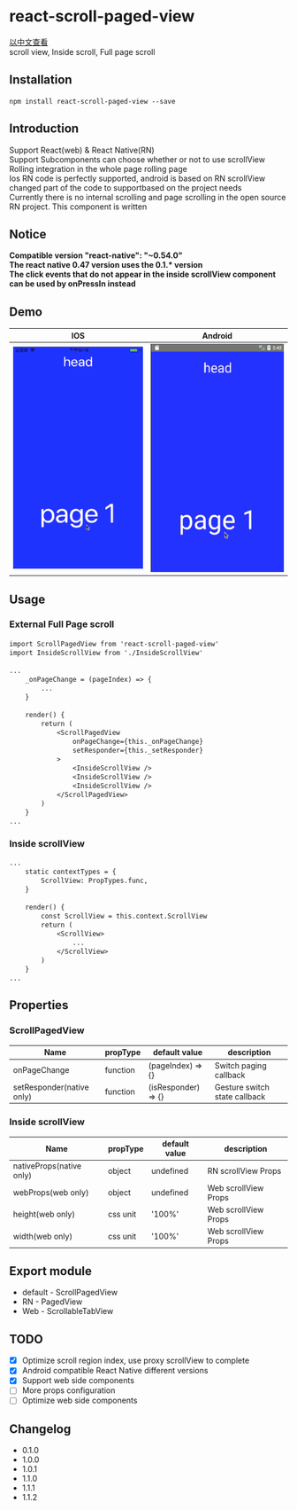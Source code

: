 # react-scroll-paged-view
[以中文查看](./README_zh-CN.md)  
scroll view, Inside scroll, Full page scroll

## Installation
```
npm install react-scroll-paged-view --save
```

## Introduction
Support React(web) & React Native(RN)  
Support Subcomponents can choose whether or not to use scrollView  
Rolling integration in the whole page rolling page  
Ios RN code is perfectly supported, android is based on RN scrollView changed part of the code to supportbased on the project needs  
Currently there is no internal scrolling and page scrolling in the open source RN project. This component is written  

## Notice
**Compatible version "react-native": "~0.54.0"**  
**The react native 0.47 version uses the 0.1.\* version**  
**The click events that do not appear in the inside scrollView component can be used by onPressIn instead**  

## Demo
| IOS | Android |
| --- | ------- |
| ![IOS](./demo.ios.gif) | ![Android](./demo.android.gif) |

## Usage

### External Full Page scroll
```
import ScrollPagedView from 'react-scroll-paged-view'
import InsideScrollView from './InsideScrollView'

...
    _onPageChange = (pageIndex) => {
        ...
    }

    render() {
        return (
            <ScrollPagedView
                onPageChange={this._onPageChange}
                setResponder={this._setResponder}
            >
                <InsideScrollView />
                <InsideScrollView />
                <InsideScrollView />
            </ScrollPagedView>
        )
    }
...
```

### Inside scrollView
```
...
    static contextTypes = {
        ScrollView: PropTypes.func,
    }

    render() {
        const ScrollView = this.context.ScrollView
        return (
            <ScrollView>
                ...
            </ScrollView>
        )
    }
...
```

## Properties

### ScrollPagedView
Name | propType | default value | description
--- | --- | --- | ---
onPageChange | function | (pageIndex) => {} | Switch paging callback
setResponder(native only) | function | (isResponder) => {} | Gesture switch state callback

### Inside scrollView
Name | propType | default value | description
--- | --- | --- | ---
nativeProps(native only) | object | undefined | RN scrollView Props
webProps(web only) | object | undefined | Web scrollView Props
height(web only) | css unit | '100%' | Web scrollView Props
width(web only) | css unit | '100%' | Web scrollView Props

## Export module
- default - ScrollPagedView
- RN - PagedView
- Web - ScrollableTabView

## TODO
- [x] Optimize scroll region index, use proxy scrollView to complete
- [x] Android compatible React Native different versions
- [x] Support web side components
- [ ] More props configuration
- [ ] Optimize web side components

## Changelog
- 0.1.0
- 1.0.0
- 1.0.1
- 1.1.0
- 1.1.1
- 1.1.2
